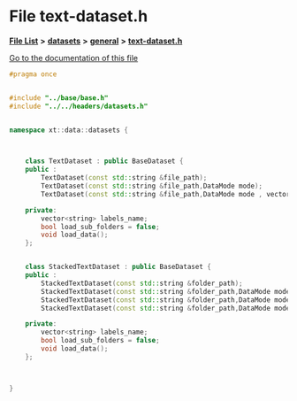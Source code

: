 

# File text-dataset.h

[**File List**](files.md) **>** [**datasets**](dir_29ff4802398ba4a572b958e731c7adb4.md) **>** [**general**](dir_3e490c73b2bbc01f3b90ef3b6e284c64.md) **>** [**text-dataset.h**](text-dataset_8h.md)

[Go to the documentation of this file](text-dataset_8h.md)


```C++
#pragma once


#include "../base/base.h"
#include "../../headers/datasets.h"


namespace xt::data::datasets {



    class TextDataset : public BaseDataset {
    public :
        TextDataset(const std::string &file_path);
        TextDataset(const std::string &file_path,DataMode mode);
        TextDataset(const std::string &file_path,DataMode mode , vector<std::function<torch::Tensor(torch::Tensor)>> transforms);

    private:
        vector<string> labels_name;
        bool load_sub_folders = false;
        void load_data();
    };


    class StackedTextDataset : public BaseDataset {
    public :
        StackedTextDataset(const std::string &folder_path);
        StackedTextDataset(const std::string &folder_path,DataMode mode);
        StackedTextDataset(const std::string &folder_path,DataMode mode, bool load_sub_folders);
        StackedTextDataset(const std::string &folder_path,DataMode mode, bool load_sub_folders , vector<std::function<torch::Tensor(torch::Tensor)>> transforms);

    private:
        vector<string> labels_name;
        bool load_sub_folders = false;
        void load_data();
    };



}
```


